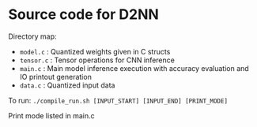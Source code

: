 # Source code for D2NN

Directory map:
- `model.c` : Quantized weights given in C structs
- `tensor.c` : Tensor operations for CNN inference
- `main.c` : Main model inference execution with accuracy evaluation and IO printout generation
- `data.c` : Quantized input data

To run:
`./compile_run.sh [INPUT_START] [INPUT_END] [PRINT_MODE]`

Print mode listed in main.c
